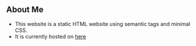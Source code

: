 ## About Me 

* This website is a static HTML website using semantic tags and minimal CSS. 
* It is currently hosted on [here](https://nicholasrokosz.github.io/prework-about-me/)
